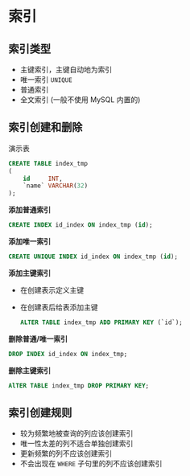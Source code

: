 # 索引

## 索引类型

-   主键索引，主键自动地为索引
-   唯一索引 `UNIQUE`
-   普通索引
-   全文索引 (一般不使用 MySQL 内置的)

## 索引创建和删除

演示表

```sql
CREATE TABLE index_tmp
(
    id     INT,
    `name` VARCHAR(32)
);
```

**添加普通索引**

```sql
CREATE INDEX id_index ON index_tmp (id);
```

**添加唯一索引**

```sql
CREATE UNIQUE INDEX id_index ON index_tmp (id);
```

**添加主键索引**

-   在创建表示定义主键
-   在创建表后给表添加主键

    ```sql
    ALTER TABLE index_tmp ADD PRIMARY KEY (`id`);
    ```

**删除普通/唯一索引**

```sql
DROP INDEX id_index ON index_tmp;
```

**删除主键索引**

```sql
AlTER TABLE index_tmp DROP PRIMARY KEY;
```

## 索引创建规则

-   较为频繁地被查询的列应该创建索引
-   唯一性太差的列不适合单独创建索引
-   更新频繁的列不应该创建索引
-   不会出现在 `WHERE` 子句里的列不应该创建索引